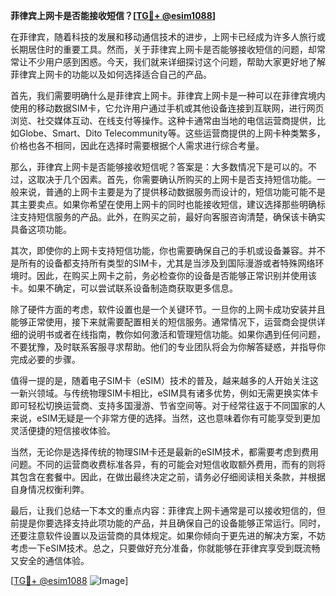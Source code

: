 **菲律宾上网卡是否能接收短信？[[TG💪+ @esim1088](https://t.me/s/esim1088)]**

在菲律宾，随着科技的发展和移动通信技术的进步，上网卡已经成为许多人旅行或长期居住时的重要工具。然而，关于菲律宾上网卡是否能够接收短信的问题，却常常让不少用户感到困惑。今天，我们就来详细探讨这个问题，帮助大家更好地了解菲律宾上网卡的功能以及如何选择适合自己的产品。

首先，我们需要明确什么是菲律宾上网卡。菲律宾上网卡是一种可以在菲律宾境内使用的移动数据SIM卡，它允许用户通过手机或其他设备连接到互联网，进行网页浏览、社交媒体互动、在线支付等操作。这种卡通常由当地的电信运营商提供，比如Globe、Smart、Dito Telecommunity等。这些运营商提供的上网卡种类繁多，价格也各不相同，因此在选择时需要根据个人需求进行综合考量。

那么，菲律宾上网卡是否能够接收短信呢？答案是：大多数情况下是可以的。不过，这取决于几个因素。首先，你需要确认所购买的上网卡是否支持短信功能。一般来说，普通的上网卡主要是为了提供移动数据服务而设计的，短信功能可能不是其主要卖点。如果你希望在使用上网卡的同时也能接收短信，建议选择那些明确标注支持短信服务的产品。此外，在购买之前，最好向客服咨询清楚，确保该卡确实具备这项功能。

其次，即使你的上网卡支持短信功能，你也需要确保自己的手机或设备兼容。并不是所有的设备都支持所有类型的SIM卡，尤其是当涉及到国际漫游或者特殊网络环境时。因此，在购买上网卡之前，务必检查你的设备是否能够正常识别并使用该卡。如果不确定，可以尝试联系设备制造商获取更多信息。

除了硬件方面的考虑，软件设置也是一个关键环节。一旦你的上网卡成功安装并且能够正常使用，接下来就需要配置相关的短信服务。通常情况下，运营商会提供详细的说明书或者在线指南，教你如何激活和管理短信功能。如果你遇到任何问题，不要犹豫，及时联系客服寻求帮助。他们的专业团队将会为你解答疑惑，并指导你完成必要的步骤。

值得一提的是，随着电子SIM卡（eSIM）技术的普及，越来越多的人开始关注这一新兴领域。与传统物理SIM卡相比，eSIM具有诸多优势，例如无需更换实体卡即可轻松切换运营商、支持多国漫游、节省空间等。对于经常往返于不同国家的人来说，eSIM无疑是一个非常方便的选择。当然，这也意味着你有可能享受到更加灵活便捷的短信接收体验。

当然，无论你是选择传统的物理SIM卡还是最新的eSIM技术，都需要考虑到费用问题。不同的运营商收费标准各异，有的可能会对短信收取额外费用，而有的则将其包含在套餐中。因此，在做出最终决定之前，请务必仔细阅读相关条款，并根据自身情况权衡利弊。

最后，让我们总结一下本文的重点内容：菲律宾上网卡通常是可以接收短信的，但前提是你要选择支持此项功能的产品，并且确保自己的设备能够正常运行。同时，还要注意软件设置以及运营商的具体规定。如果你倾向于更先进的解决方案，不妨考虑一下eSIM技术。总之，只要做好充分准备，你就能够在菲律宾享受到既流畅又安全的通信体验。

[[TG💪+ @esim1088](https://t.me/s/esim1088) ![Image](https://i.postimg.cc/4NQfJmqS/Snipaste-2025-05-13-00-14-12.png)]